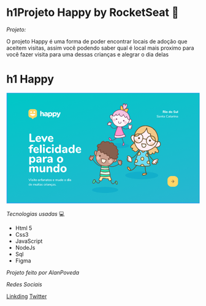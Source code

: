 # h1Projeto Happy by RocketSeat 🚀

*Projeto:*

O projeto Happy é uma forma de poder encontrar locais de adoção que aceitem visitas, assim você podendo saber qual é local mais proximo para você fazer visita para uma dessas crianças e alegrar o dia delas

# h1 Happy

![](./Happy-login.png)


*Tecnologias usadas* 💻

- Html 5
- Css3
- JavaScript
- NodeJs
- Sql
- Figma

*Projeto feito por AlanPoveda*

*Redes Sociais*

[Linkding](https://www.linkedin.com/in/alan-poveda-a8a4b7b5/)
[Twitter](https://twitter.com/AlanPoveda)